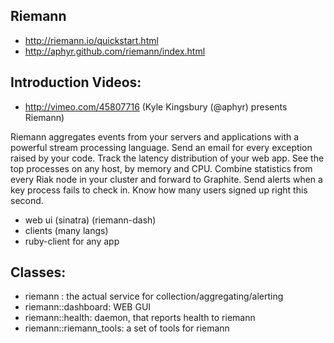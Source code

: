 ## Riemann
- http://riemann.io/quickstart.html
- http://aphyr.github.com/riemann/index.html

## Introduction Videos:
  - http://vimeo.com/45807716 (Kyle Kingsbury (@aphyr) presents Riemann)

Riemann aggregates events from your servers and applications with a powerful stream processing language. Send an email for every exception raised by your code. Track the latency distribution of your web app. See the top processes on any host, by memory and CPU. Combine statistics from every Riak node in your cluster and forward to Graphite. Send alerts when a key process fails to check in. Know how many users signed up right this second.

- web ui (sinatra) (riemann-dash)
- clients (many langs)
- ruby-client for any app

## Classes:
- riemann : the actual service for collection/aggregating/alerting
- riemann::dashboard: WEB GUI
- riemann::health: daemon, that reports health to riemann
- riemann::riemann_tools: a set of tools for riemann
